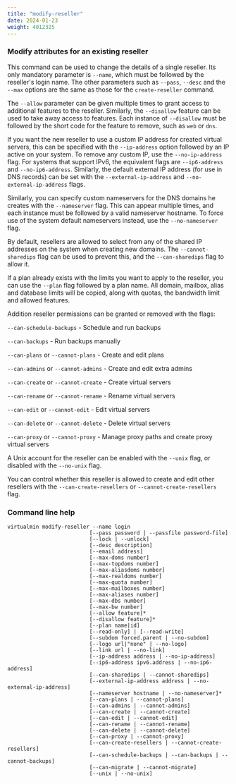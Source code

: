 ```yaml
---
title: "modify-reseller"
date: 2024-01-23
weight: 4012325
---
```


### Modify attributes for an existing reseller

This command can be used to change the details of a single reseller. Its only mandatory parameter is `--name`, which must be followed by the reseller's login name. The other parameters such as `--pass`, `--desc` and the `--max` options are the same as those for the `create-reseller` command.

The `--allow` parameter can be given multiple times to grant access to additional features to the reseller. Similarly, the `--disallow` feature can be used to take away access to features. Each instance of `--disallow` must be followed by the short code for the feature to remove, such as `web` or `dns`.

If you want the new reseller to use a custom IP address for created virtual servers, this can be specified with the `--ip-address` option followed by an IP active on your system. To remove any custom IP, use the `--no-ip-address` flag. For systems that support IPv6, the equivalent flags are `--ip6-address` and `--no-ip6-address`. Similarly, the default external IP address (for use in DNS records) can be set with the `--external-ip-address` and `--no-external-ip-address` flags.

Similarly, you can specify custom nameservers for the DNS domains he creates with the `--nameserver` flag. This can appear multiple times, and each instance must be followed by a valid nameserver hostname. To force use of the system default nameservers instead, use the `--no-nameserver` flag.

By default, resellers are allowed to select from any of the shared IP addresses on the system when creating new domains. The `--cannot-sharedips` flag can be used to prevent this, and the `--can-sharedips` flag to allow it.

If a plan already exists with the limits you want to apply to the reseller, you can use the `--plan` flag followed by a plan name. All domain, mailbox, alias and database limits will be copied, along with quotas, the bandwidth limit and allowed features.

Addition reseller permissions can be granted or removed with the flags:

`--can-schedule-backups` - Schedule and run backups

`--can-backups` - Run backups manually

`--can-plans` or `--cannot-plans` - Create and edit plans

`--can-admins` or `--cannot-admins` - Create and edit extra admins

`--can-create` or `--cannot-create` - Create virtual servers

`--can-rename` or `--cannot-rename` - Rename virtual servers

`--can-edit` or `--cannot-edit` - Edit virtual servers

`--can-delete` or `--cannot-delete` - Delete virtual servers

`--can-proxy` or `--cannot-proxy` - Manage proxy paths and create proxy virtual servers

A Unix account for the reseller can be enabled with the `--unix` flag, or disabled with the `--no-unix` flag.

You can control whether this reseller is allowed to create and edit other resellers with the `--can-create-resellers` or `--cannot-create-resellers` flag.

### Command line help

```text
virtualmin modify-reseller --name login
                          [--pass password | --passfile password-file]
                          [--lock | --unlock]
                          [--desc description]
                          [--email address]
                          [--max-doms number]
                          [--max-topdoms number]
                          [--max-aliasdoms number]
                          [--max-realdoms number]
                          [--max-quota number]
                          [--max-mailboxes number]
                          [--max-aliases number]
                          [--max-dbs number]
                          [--max-bw number]
                          [--allow feature]*
                          [--disallow feature]*
                          [--plan name|id]
                          [--read-only] | [--read-write]
                          [--subdom forced.parent | --no-subdom]
                          [--logo url|"none" | --no-logo]
                          [--link url | --no-link]
                          [--ip-address address | --no-ip-address]
                          [--ip6-address ipv6.address | --no-ip6-address]
                          [--can-sharedips | --cannot-sharedips]
                          [--external-ip-address address | --no-external-ip-address]
                          [--nameserver hostname | --no-nameserver]*
                          [--can-plans | --cannot-plans]
                          [--can-admins | --cannot-admins]
                          [--can-create | --cannot-create]
                          [--can-edit | --cannot-edit]
                          [--can-rename | --cannot-rename]
                          [--can-delete | --cannot-delete]
                          [--can-proxy | --cannot-proxy]
                          [--can-create-resellers | --cannot-create-resellers]
                          [--can-schedule-backups | --can-backups | --cannot-backups]
                          [--can-migrate | --cannot-migrate]
                          [--unix | --no-unix]
```
